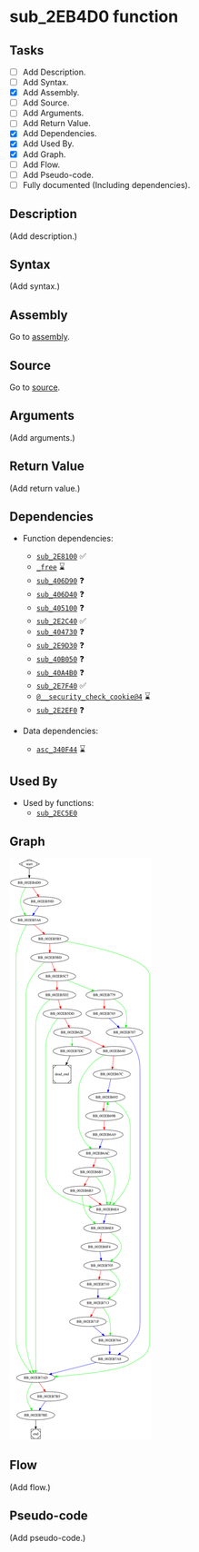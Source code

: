 # sub_2EB4D0 function

## Tasks

- [ ] Add Description.
- [ ] Add Syntax.
- [X] Add Assembly.
- [ ] Add Source.
- [ ] Add Arguments.
- [ ] Add Return Value.
- [X] Add Dependencies.
- [X] Add Used By.
- [X] Add Graph.
- [ ] Add Flow.
- [ ] Add Pseudo-code.
- [ ] Fully documented (Including dependencies).

## Description

(Add description.)

## Syntax

(Add syntax.)

## Assembly

Go to [assembly](../asm/sub_2EB4D0.asm).

## Source

Go to [source](../cc/sub_2EB4D0.cc).

## Arguments

(Add arguments.)

## Return Value

(Add return value.)

## Dependencies

* Function dependencies:
  * [`sub_2E8100`](sub_2E8100.md) ✅
  * [`_free`](_free.md) ⌛
  * [`sub_406D90`](sub_406D90.md) ❓
  * [`sub_406D40`](sub_406D40.md) ❓
  * [`sub_405100`](sub_405100.md) ❓
  * [`sub_2E2C40`](sub_2E2C40.md) ✅
  * [`sub_404730`](sub_404730.md) ❓
  * [`sub_2E9D30`](sub_2E9D30.md) ❓
  * [`sub_40B050`](sub_40B050.md) ❓
  * [`sub_40A4B0`](sub_40A4B0.md) ❓
  * [`sub_2E7F40`](sub_2E7F40.md) ✅
  * [`@__security_check_cookie@4`](@__security_check_cookie@4.md) ⌛
  * [`sub_2E2EF0`](sub_2E2EF0.md) ❓

* Data dependencies:
  * [`asc_340F44`](asc_340F44.md) ⌛

## Used By

* Used by functions:
  * [`sub_2EC5E0`](sub_2EC5E0.md)

## Graph

![sub_2EB4D0 Graph](../svg/sub_2EB4D0.svg "sub_2EB4D0 Graph")

## Flow

(Add flow.)

## Pseudo-code

(Add pseudo-code.)
